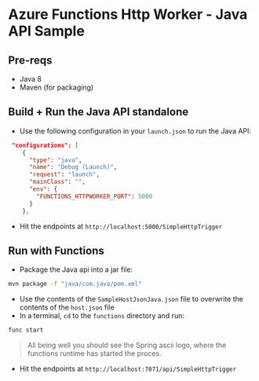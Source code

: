 # Azure Functions Http Worker - Java API Sample

## Pre-reqs
- Java 8
- Maven (for packaging)

## Build + Run the Java API standalone
- Use the following configuration in your `launch.json` to run the Java API:
```json
 "configurations": [
    {
      "type": "java",
      "name": "Debug (Launch)",
      "request": "launch",
      "mainClass": "",
      "env": {
        "FUNCTIONS_HTTPWORKER_PORT": 5000
      }
    },
```
- Hit the endpoints at `http://localhost:5000/SimpleHttpTrigger` 

## Run with Functions
- Package the Java api into a jar file:
```bash
mvn package -f "java/com.java/pom.xml"
```
- Use the contents of the `SampleHostJsonJava.json` file to overwrite the contents of the `host.json` file
- In a terminal, `cd` to the `functions` directory and run:
```bash
func start
```
> All being well you should see the Spring ascii logo, where the functions runtime has started the proces.

- Hit the endpoints at `http://localhost:7071/api/SimpleHttpTrigger`

